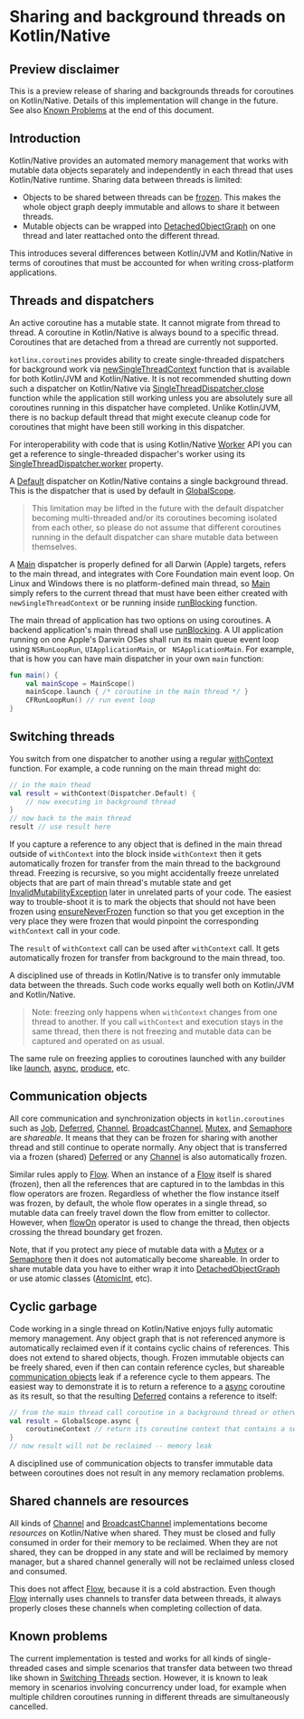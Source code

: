 # Sharing and background threads on Kotlin/Native

## Preview disclaimer

This is a preview release of sharing and backgrounds threads for coroutines on Kotlin/Native. 
Details of this implementation will change in the future. See also [Known Problems](#known-problems)
at the end of this document.

## Introduction

Kotlin/Native provides an automated memory management that works with mutable data objects separately 
and independently in each thread that uses Kotlin/Native runtime. Sharing data between threads is limited:

* Objects to be shared between threads can be [frozen](https://kotlinlang.org/api/latest/jvm/stdlib/kotlin.native.concurrent/freeze.html).
  This makes the whole object graph deeply immutable and allows to share it between threads.
* Mutable objects can be wrapped into [DetachedObjectGraph](https://kotlinlang.org/api/latest/jvm/stdlib/kotlin.native.concurrent/-detached-object-graph/index.html)
  on one thread and later reattached onto the different thread.

This introduces several differences between Kotlin/JVM and Kotlin/Native in terms of coroutines that must
be accounted for when writing cross-platform applications. 
  
## Threads and dispatchers

An active coroutine has a mutable state. It cannot migrate from thread to thread. A coroutine in Kotlin/Native
is always bound to a specific thread. Coroutines that are detached from a thread are currently not supported.

`kotlinx.coroutines` provides ability to create single-threaded dispatchers for background work
via [newSingleThreadContext] function that is available for both Kotlin/JVM and Kotlin/Native. It is not
recommended shutting down such a dispatcher on Kotlin/Native via [SingleThreadDispatcher.close] function
while the application still working unless you are absolutely sure all coroutines running in this
dispatcher have completed. Unlike Kotlin/JVM, there is no backup default thread that might
execute cleanup code for coroutines that might have been still working in this dispatcher.

For interoperability with code that is using Kotlin/Native 
[Worker](https://kotlinlang.org/api/latest/jvm/stdlib/kotlin.native.concurrent/-worker/index.html)
API you can get a reference to single-threaded dispacher's worker using its [SingleThreadDispatcher.worker] property.

A [Default][Dispatchers.Default] dispatcher on Kotlin/Native contains a single background thread.
This is the dispatcher that is used by default in [GlobalScope]. 

> This limitation may be lifted in the future with the default dispatcher becoming multi-threaded and/or
> its coroutines becoming isolated from each other, so please do not assume that different coroutines running 
> in the default dispatcher can share mutable data between themselves. 

A [Main][Dispatchers.Main] dispatcher is
properly defined for all Darwin (Apple) targets, refers to the main thread, and integrates
with Core Foundation main event loop. 
On Linux and Windows there is no platform-defined main thread, so [Main][Dispatchers.Main] simply refers
to the current thread that must have been either created with `newSingleThreadContext` or be running
inside [runBlocking] function.

The main thread of application has two options on using coroutines.
A backend application's main thread shall use [runBlocking].
A UI application running on one Apple's Darwin OSes shall run
its main queue event loop using `NSRunLoopRun`, `UIApplicationMain`, or ` NSApplicationMain`.
For example, that is how you can have main dispatcher in your own `main` function: 

```kotlin
fun main() {
    val mainScope = MainScope()
    mainScope.launch { /* coroutine in the main thread */ } 
    CFRunLoopRun() // run event loop    
}
```
 
## Switching threads

You switch from one dispatcher to another using a regular [withContext] function. For example, a code running 
on the main thread might do:

```kotlin                
// in the main thead
val result = withContext(Dispatcher.Default) {
    // now executing in background thread 
}                                        
// now back to the main thread
result // use result here
```
   
If you capture a reference to any object that is defined in the main thread outside of `withContext` into the
block inside `withContext` then it gets automatically frozen for transfer from the main thread to the
background thread. Freezing is recursive, so you might accidentally freeze unrelated objects that are part of
main thread's mutable state and get 
[InvalidMutabilityException](https://kotlinlang.org/api/latest/jvm/stdlib/kotlin.native.concurrent/-invalid-mutability-exception/index.html)
later in unrelated parts of your code.
The easiest way to trouble-shoot it is to mark the objects that should not have been frozen using 
[ensureNeverFrozen](https://kotlinlang.org/api/latest/jvm/stdlib/kotlin.native.concurrent/ensure-never-frozen.html)
function so that you get exception in the very place they were frozen that would pinpoint the corresponding
`withContext` call in your code.

The `result` of `withContext` call can be used after `withContext` call. It gets automatically frozen
for transfer from background to the main thread, too. 

A disciplined use of threads in Kotlin/Native is to transfer only immutable data between the threads. 
Such code works equally well both on Kotlin/JVM and Kotlin/Native.      
  
> Note: freezing only happens when `withContext` changes from one thread to another. If you call 
> `withContext` and execution stays in the same thread, then there is not freezing and mutable data
> can be captured and operated on as usual.

The same rule on freezing applies to coroutines launched with any builder like [launch], [async], [produce], etc.     
  
## Communication objects  
  
All core communication and synchronization objects in `kotlin.coroutines` such as 
[Job], [Deferred], [Channel], [BroadcastChannel], [Mutex], and [Semaphore] are _shareable_.
It means that they can be frozen for sharing with another thread and still continue to operate normally.
Any object that is transferred via a frozen (shared) [Deferred] or any [Channel] is also automatically frozen.

Similar rules apply to [Flow]. When an instance of a [Flow] itself is shared (frozen), then all the references that
are captured in to the lambdas in this flow operators are frozen. Regardless of whether the flow instance itself
was frozen, by default, the whole flow operates in a single thread, so mutable data can freely travel down the 
flow from emitter to collector. However, when [flowOn] operator is used to change the thread, then 
objects crossing the thread boundary get frozen.  

Note, that if you protect any piece of mutable data with a [Mutex] or a [Semaphore] then it does not
automatically become shareable. In order to share mutable data you have to either 
wrap it into [DetachedObjectGraph](https://kotlinlang.org/api/latest/jvm/stdlib/kotlin.native.concurrent/-detached-object-graph/index.html)  
or use atomic classes ([AtomicInt](https://kotlinlang.org/api/latest/jvm/stdlib/kotlin.native.concurrent/-atomic-int/index.html), etc).

## Cyclic garbage

Code working in a single thread on Kotlin/Native enjoys fully automatic memory management. Any object graph that
is not referenced anymore is automatically reclaimed even if it contains cyclic chains of references. This does
not extend to shared objects, though. Frozen immutable objects can be freely shared, even if then can contain
reference cycles, but shareable [communication objects](#communication-objects) leak if a reference cycle
to them appears. The easiest way to demonstrate it is to return a reference to a [async] coroutine as its result, 
so that the resulting [Deferred] contains a reference to itself:

```kotlin       
// from the main thread call coroutine in a background thread or otherwise share it
val result = GlobalScope.async {
    coroutineContext // return its coroutine context that contains a self-reference
}
// now result will not be reclaimed -- memory leak
```    

A disciplined use of communication objects to transfer immutable data between coroutines does not 
result in any memory reclamation problems. 

## Shared channels are resources

All kinds of [Channel] and [BroadcastChannel] implementations become _resources_ on Kotlin/Native when shared. 
They must be closed and fully consumed in order for their memory to be reclaimed. When they are not shared, they 
can be dropped in any state and will be reclaimed by memory manager, but a shared channel generally will not be reclaimed
unless closed and consumed.

This does not affect [Flow], because it is a cold abstraction. Even though [Flow] internally uses channels to transfer
data between threads, it always properly closes these channels when completing collection of data.

## Known problems

The current implementation is tested and works for all kinds of single-threaded cases and simple scenarios that
transfer data between two thread like shown in [Switching Threads](#switching-threads) section. However, it is known
to leak memory in scenarios involving concurrency under load, for example when multiple children coroutines running 
in different threads are simultaneously cancelled. 
                                                           
<!--- MODULE kotlinx-coroutines-core -->
<!--- INDEX kotlinx.coroutines -->
[newSingleThreadContext]: https://kotlin.github.io/kotlinx.coroutines/kotlinx-coroutines-core/kotlinx.coroutines/new-single-thread-context.html
[SingleThreadDispatcher.close]: https://kotlin.github.io/kotlinx.coroutines/kotlinx-coroutines-core/kotlinx.coroutines/-single-thread-dispatcher/-single-thread-dispatcher/close.html
[SingleThreadDispatcher.worker]: https://kotlin.github.io/kotlinx.coroutines/kotlinx-coroutines-core/kotlinx.coroutines/-single-thread-dispatcher/-single-thread-dispatcher/worker.html
[Dispatchers.Default]: https://kotlin.github.io/kotlinx.coroutines/kotlinx-coroutines-core/kotlinx.coroutines/-dispatchers/-default.html
[GlobalScope]: https://kotlin.github.io/kotlinx.coroutines/kotlinx-coroutines-core/kotlinx.coroutines/-global-scope/index.html
[Dispatchers.Main]: https://kotlin.github.io/kotlinx.coroutines/kotlinx-coroutines-core/kotlinx.coroutines/-dispatchers/-main.html
[runBlocking]: https://kotlin.github.io/kotlinx.coroutines/kotlinx-coroutines-core/kotlinx.coroutines/run-blocking.html
[withContext]: https://kotlin.github.io/kotlinx.coroutines/kotlinx-coroutines-core/kotlinx.coroutines/with-context.html
[launch]: https://kotlin.github.io/kotlinx.coroutines/kotlinx-coroutines-core/kotlinx.coroutines/launch.html
[async]: https://kotlin.github.io/kotlinx.coroutines/kotlinx-coroutines-core/kotlinx.coroutines/async.html
[Job]: https://kotlin.github.io/kotlinx.coroutines/kotlinx-coroutines-core/kotlinx.coroutines/-job/index.html
[Deferred]: https://kotlin.github.io/kotlinx.coroutines/kotlinx-coroutines-core/kotlinx.coroutines/-deferred/index.html
<!--- INDEX kotlinx.coroutines.flow -->
[Flow]: https://kotlin.github.io/kotlinx.coroutines/kotlinx-coroutines-core/kotlinx.coroutines.flow/-flow/index.html
[flowOn]: https://kotlin.github.io/kotlinx.coroutines/kotlinx-coroutines-core/kotlinx.coroutines.flow/flow-on.html
<!--- INDEX kotlinx.coroutines.channels -->
[produce]: https://kotlin.github.io/kotlinx.coroutines/kotlinx-coroutines-core/kotlinx.coroutines.channels/produce.html
[Channel]: https://kotlin.github.io/kotlinx.coroutines/kotlinx-coroutines-core/kotlinx.coroutines.channels/-channel/index.html
[BroadcastChannel]: https://kotlin.github.io/kotlinx.coroutines/kotlinx-coroutines-core/kotlinx.coroutines.channels/-broadcast-channel/index.html
<!--- INDEX kotlinx.coroutines.selects -->
<!--- INDEX kotlinx.coroutines.sync -->
[Mutex]: https://kotlin.github.io/kotlinx.coroutines/kotlinx-coroutines-core/kotlinx.coroutines.sync/-mutex/index.html
[Semaphore]: https://kotlin.github.io/kotlinx.coroutines/kotlinx-coroutines-core/kotlinx.coroutines.sync/-semaphore/index.html
<!--- END -->
 
